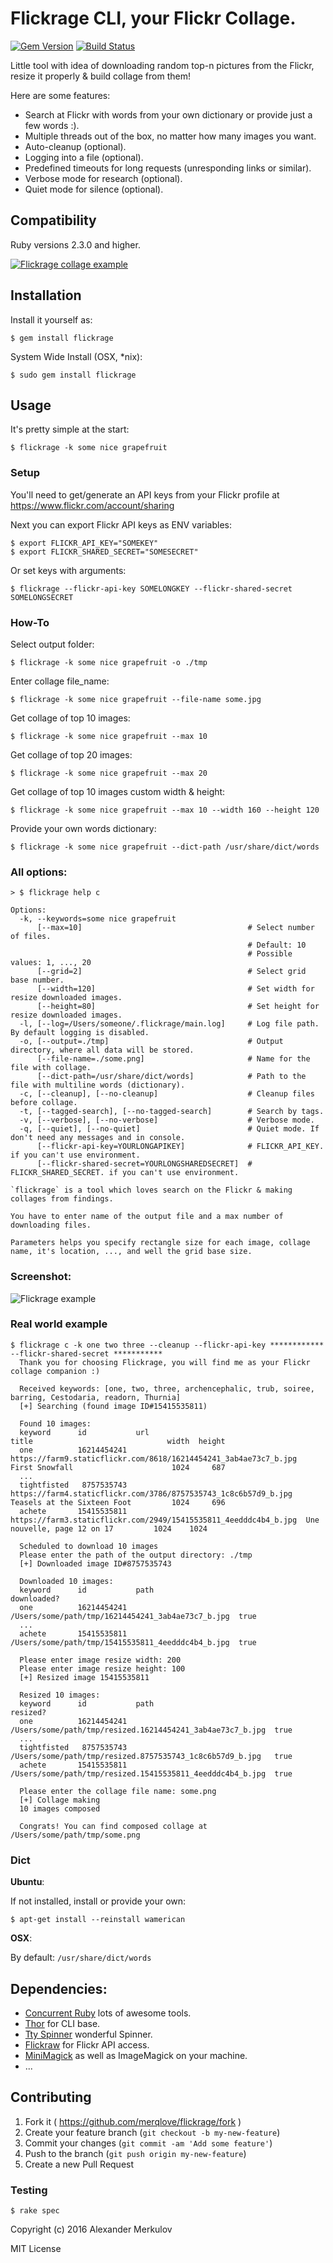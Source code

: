# Flickrage CLI, your Flickr Collage. 

[![Gem Version](https://badge.fury.io/rb/flickrage.svg)](http://badge.fury.io/rb/flickrage)
[![Build Status](https://travis-ci.org/merqlove/flickrage.svg?branch=master)](https://travis-ci.org/merqlove/flickrage)

Little tool with idea of downloading random top-n pictures from the Flickr, resize it properly & build collage from them!

Here are some features:

- Search at Flickr with words from your own dictionary or provide just a few words :).
- Multiple threads out of the box, no matter how many images you want.
- Auto-cleanup (optional).
- Logging into a file (optional).
- Predefined timeouts for long requests (unresponding links or similar).
- Verbose mode for research (optional).
- Quiet mode for silence (optional).

## Compatibility

Ruby versions 2.3.0 and higher.

<a href="https://raw.githubusercontent.com/merqlove/flickrage/prepare/assets/collage.jpg" target="_blank"><img src="https://raw.githubusercontent.com/merqlove/flickrage/prepare/assets/collage.jpg" style="max-width:50%" alt="Flickrage collage example"></a>

## Installation

Install it yourself as:

    $ gem install flickrage
    
System Wide Install (OSX, *nix):
  
    $ sudo gem install flickrage          
    
## Usage

It's pretty simple at the start:

    $ flickrage -k some nice grapefruit

### Setup 

You'll need to get/generate an API keys from your Flickr profile at https://www.flickr.com/account/sharing
    
Next you can export Flickr API keys as ENV variables:  

    $ export FLICKR_API_KEY="SOMEKEY"
    $ export FLICKR_SHARED_SECRET="SOMESECRET"
        
Or set keys with arguments:

    $ flickrage --flickr-api-key SOMELONGKEY --flickr-shared-secret SOMELONGSECRET
    
### How-To 

Select output folder:

    $ flickrage -k some nice grapefruit -o ./tmp

Enter collage file_name:

    $ flickrage -k some nice grapefruit --file-name some.jpg

Get collage of top 10 images:

    $ flickrage -k some nice grapefruit --max 10

Get collage of top 20 images:

    $ flickrage -k some nice grapefruit --max 20

Get collage of top 10 images custom width & height:

    $ flickrage -k some nice grapefruit --max 10 --width 160 --height 120

Provide your own words dictionary:

    $ flickrage -k some nice grapefruit --dict-path /usr/share/dict/words

### All options:    

    > $ flickrage help c 
    
    Options:
      -k, --keywords=some nice grapefruit                
          [--max=10]                                     # Select number of files.
                                                         # Default: 10
                                                         # Possible values: 1, ..., 20
          [--grid=2]                                     # Select grid base number.
          [--width=120]                                  # Set width for resize downloaded images.
          [--height=80]                                  # Set height for resize downloaded images.
      -l, [--log=/Users/someone/.flickrage/main.log]     # Log file path. By default logging is disabled.
      -o, [--output=./tmp]                               # Output directory, where all data will be stored.
          [--file-name=./some.png]                       # Name for the file with collage.
          [--dict-path=/usr/share/dict/words]            # Path to the file with multiline words (dictionary).
      -c, [--cleanup], [--no-cleanup]                    # Cleanup files before collage.
      -t, [--tagged-search], [--no-tagged-search]        # Search by tags.
      -v, [--verbose], [--no-verbose]                    # Verbose mode.
      -q, [--quiet], [--no-quiet]                        # Quiet mode. If don't need any messages and in console.
          [--flickr-api-key=YOURLONGAPIKEY]              # FLICKR_API_KEY. if you can't use environment.
          [--flickr-shared-secret=YOURLONGSHAREDSECRET]  # FLICKR_SHARED_SECRET. if you can't use environment.
  
    `flickrage` is a tool which loves search on the Flickr & making collages from findings.
    
    You have to enter name of the output file and a max number of downloading files.
    
    Parameters helps you specify rectangle size for each image, collage name, it's location, ..., and well the grid base size.

### Screenshot:

<img src="https://raw.githubusercontent.com/merqlove/flickrage/prepare/assets/example.png" style="max-width:100%" alt="Flickrage example">

### Real world example

    $ flickrage c -k one two three --cleanup --flickr-api-key ************ --flickr-shared-secret ***********
      Thank you for choosing Flickrage, you will find me as your Flickr collage companion :)
                    
      Received keywords: [one, two, three, archencephalic, trub, soiree, barring, Cestodaria, readorn, Thurnia]
      [+] Searching (found image ID#15415535811)
                    
      Found 10 images:
      keyword      id           url                                                               title                              width  height
      one          16214454241  https://farm9.staticflickr.com/8618/16214454241_3ab4ae73c7_b.jpg  First Snowfall                      1024     687
      ...
      tightfisted   8757535743  https://farm4.staticflickr.com/3786/8757535743_1c8c6b57d9_b.jpg   Teasels at the Sixteen Foot         1024     696
      achete       15415535811  https://farm3.staticflickr.com/2949/15415535811_4eedddc4b4_b.jpg  Une nouvelle, page 12 on 17         1024    1024
                    
      Scheduled to download 10 images
      Please enter the path of the output directory: ./tmp
      [+] Downloaded image ID#8757535743
                    
      Downloaded 10 images:
      keyword      id           path                                                                      downloaded?
      one          16214454241  /Users/some/path/tmp/16214454241_3ab4ae73c7_b.jpg  true
      ...
      achete       15415535811  /Users/some/path/tmp/15415535811_4eedddc4b4_b.jpg  true
                    
      Please enter image resize width: 200
      Please enter image resize height: 100
      [+] Resized image 15415535811
                    
      Resized 10 images:
      keyword      id           path                                                                              resized?
      one          16214454241  /Users/some/path/tmp/resized.16214454241_3ab4ae73c7_b.jpg  true
      ...
      tightfisted   8757535743  /Users/some/path/tmp/resized.8757535743_1c8c6b57d9_b.jpg   true
      achete       15415535811  /Users/some/path/tmp/resized.15415535811_4eedddc4b4_b.jpg  true
                    
      Please enter the collage file name: some.png
      [+] Collage making
      10 images composed
                    
      Congrats! You can find composed collage at /Users/some/path/tmp/some.png

### Dict

**Ubuntu**:

If not installed, install or provide your own:

    $ apt-get install --reinstall wamerican
    
**OSX**:

By default: `/usr/share/dict/words`

## Dependencies:

- [Concurrent Ruby](https://github.com/ruby-concurrency/concurrent-ruby) lots of awesome tools.
- [Thor](https://github.com/erikhuda/thor) for CLI base.
- [Tty Spinner](https://github.com/piotrmurach/tty-spinner) wonderful Spinner.
- [Flickraw](https://github.com/hanklords/flickraw) for Flickr API access.
- [MiniMagick](https://github.com/minimagick/minimagick) as well as ImageMagick on your machine.
- ...

## Contributing

1. Fork it ( https://github.com/merqlove/flickrage/fork )
2. Create your feature branch (`git checkout -b my-new-feature`)
3. Commit your changes (`git commit -am 'Add some feature'`)
4. Push to the branch (`git push origin my-new-feature`)
5. Create a new Pull Request

### Testing

    $ rake spec 

Copyright (c) 2016 Alexander Merkulov

MIT License
